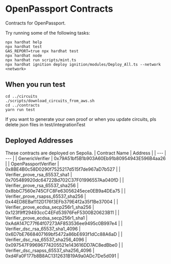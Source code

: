 # OpenPassport Contracts

Contracts for OpenPassport.

Try running some of the following tasks:

```shell
npx hardhat help
npx hardhat test
GAS_REPORT=true npx hardhat test
npx hardhat node
npx hardhat run scripts/mint.ts
npx hardhat ignition deploy ignition/modules/Deploy_All.ts --network <network>
```

## When you run test

```shell
cd ../circuits
./scripts/download_circuits_from_aws.sh
cd ../contracts
yarn run test
```

If you want to generate your own proof or when you update circuits, pls delete json files in test/integrationTest

## Deployed Addresses
These contracts are deployed on Sepolia.
| Contract Name | Address |
| --- | --- |
| GenericVerifier | 0x79A51bf5B1b903A60Eb91b80954943E596B4aa26 |
| OpenPassportVerifier | 0x8BE4B0c58D0290f7525217d515f7de967aD7b527 |
| Verifier_prove_rsa_65537_sha1 | 0x705489920dc64722Bd702C37F01996557Aa040fD |
| Verifier_prove_rsa_65537_sha256 | 0x8bbC7560e745CFC8Fe63056245ece0EB9a4DEa75 |
| Verifier_prove_rsapss_65537_sha256 | 0x44ED8EBaf112D176f3EFb379E4f2a35f1Be37004 |
| Verifier_prove_ecdsa_secp256r1_sha256 | 0x123f9ff29493ccC4EFd53976FeF5300B20623B11 |
| Verifier_prove_ecdsa_secp256r1_sha1 | 0xAdA147C77f64f07273AF853536ee9495c0B997e4 |
| Verifier_dsc_rsa_65537_sha1_4096 | 0x6D7bE7668407169bf5472a86bE693f1dCc88A6aD |
| Verifier_dsc_rsa_65537_sha256_4096 | 0x097547F99696774205521e143616DD7AC8edBbe0 |
| Verifier_dsc_rsapss_65537_sha256_4096 | 0xd4Fa0F177b8B8AC1312631B19A9a0ADc7De5d091 |